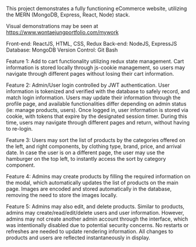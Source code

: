 This project demonstrates a fully functioning eCommerce website, utilizing the MERN (MongoDB, Express, React, Node) stack.

Visual demonstrations may be seen at https://www.wontaejungportfolio.com/mywork

Front-end: ReactJS, HTML, CSS, Redux
Back-end: NodeJS, ExpressJS
Database: MongoDB
Version Control: Git Bash

Feature 1:
Add to cart functionality utilizing redux state management.
Cart information is stored locally through js-cookie management, so users may navigate through different pages without losing their cart information.

Feature 2:
Admin/User login controlled by JWT authentication.
User information is tokenized and verified with the database to safely record, and match login information.
Users may update their information through the profile page, and available functionalities differ depending on admin status (ie: manage products, users).
Once logged in, user information is stored via cookie, with tokens that expire by the designated session timer. During this time, users may navigate through different pages and return, without having to re-login.

Feature 3:
Users may sort the list of products by the categories offered on the left, and right components, by clothing type, brand, price, and arrival date.
In case the user is on a different page, the user may use the hamburger on the top left, to instantly access the sort by category component.

Feature 4:
Admins may create products by filling the required information on the modal, which automatically updates the list of products on the main page.
Images are encoded and stored automatically in the database, removing the need to store the images locally.

Feature 5:
Admins may also edit, and delete products.
Similar to products, admins may create/read/edit/delete users and user information. However, admins may not create another admin account through the interface, which was intentionally disabled due to potential security concerns.
No restarts or refreshes are needed to update rendering information. All changes to products and users are reflected instantaneously in display.
